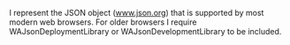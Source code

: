 I represent the JSON object (www.json.org) that is supported by most modern web browsers. For older browsers I require WAJsonDeploymentLibrary or WAJsonDevelopmentLibrary to be included.